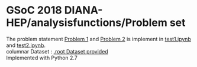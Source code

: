 # GSoC 2018 DIANA-HEP/analysisfunctions/Problem set
The problem statement [Problem 1](problem1.md) and [Problem 2](problem2.md) is implement in [test1.ipynb](test1.ipynb) and [test2.ipynb](test2.ipynb).
<br>
columnar Dataset : [.root Dataset provided](HZZ.root)<br>
Implemented with Python 2.7
